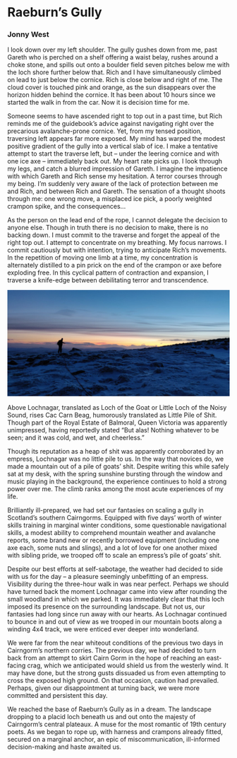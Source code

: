 # Raeburn’s Gully
### Jonny West

I look down over my left shoulder. The gully gushes down from me, past Gareth who is perched on a shelf offering a waist belay, rushes around a choke stone, and spills out onto a boulder field seven pitches below me with the loch shore further below that. Rich and I have simultaneously climbed on lead to just below the cornice. Rich is close below and right of me. The cloud cover is touched pink and orange, as the sun disappears over the horizon hidden behind the cornice. It has been about 10 hours since we started the walk in from the car. Now it is decision time for me.

Someone seems to have ascended right to top out in a past time, but Rich reminds me of the guidebook’s advice against navigating right over the precarious avalanche-prone cornice. Yet, from my tensed position, traversing left appears far more exposed. My mind has warped the modest positive gradient of the gully into a vertical slab of ice. I make a tentative attempt to start the traverse left, but – under the leering cornice and with one ice axe – immediately back out.  My heart rate picks up. I look through my legs, and catch a blurred impression of Gareth. I imagine the impatience with which Gareth and Rich sense my hesitation. A terror courses through my being. I’m suddenly very aware of the lack of protection between me and Rich, and between Rich and Gareth. The sensation of a thought shoots through me: one wrong move, a misplaced ice pick, a poorly weighted crampon spike, and the consequences...

As the person on the lead end of the rope, I cannot delegate the decision to anyone else. Though in truth there is no decision to make, there is no backing down. I must commit to the traverse and forget the appeal of the right top out. I attempt to concentrate on my breathing. My focus narrows. I commit cautiously but with intention, trying to anticipate Rich’s movements. In the repetition of moving one limb at a time, my concentration is alternately distilled to a pin prick on the end of the crampon or axe before exploding free. In this cyclical pattern of contraction and expansion, I traverse a knife-edge between debilitating terror and transcendence.

![Topping out Raeburn's Gulley](img/Topping-out-Raeburns-Gulley.jpg "Topping out Raeburn's Gulley")

Above Lochnagar, translated as Loch of the Goat or Little Loch of the Noisy Sound, rises Cac Carn Beag, humorously translated as Little Pile of Shit. Though part of the Royal Estate of Balmoral, Queen Victoria was apparently unimpressed, having reportedly stated “But alas! Nothing whatever to be seen; and it was cold, and wet, and cheerless.”

Though its reputation as a heap of shit was apparently corroborated by an empress, Lochnagar was no little pile to us. In the way that novices do, we made a mountain out of a pile of goats’ shit. Despite writing this while safely sat at my desk, with the spring sunshine bursting through the window and music playing in the background, the experience continues to hold a strong power over me. The climb ranks among the most acute experiences of my life.

Brilliantly ill-prepared, we had set our fantasies on scaling a gully in Scotland’s southern Cairngorms. Equipped with five days’ worth of winter skills training in marginal winter conditions, some questionable navigational skills, a modest ability to comprehend mountain weather and avalanche reports, some brand new or recently borrowed equipment (including one axe each, some nuts and slings), and a lot of love for one another mixed with sibling pride, we trooped off to scale an empress’s pile of goats’ shit.

Despite our best efforts at self-sabotage, the weather had decided to side with us for the day – a pleasure seemingly unbefitting of an empress. Visibility during the three-hour walk in was near perfect. Perhaps we should have turned back the moment Lochnagar came into view after rounding the small woodland in which we parked. It was immediately clear that this loch imposed its presence on the surrounding landscape. But not us, our fantasies had long since run away with our hearts. As Lochnagar continued to bounce in and out of view as we trooped in our mountain boots along a winding 4x4 track, we were enticed ever deeper into wonderland.

We were far from the near whiteout conditions of the previous two days in Cairngorm’s northern corries. The previous day, we had decided to turn back from an attempt to skirt Cairn Gorm in the hope of reaching an east-facing crag, which we anticipated would shield us from the westerly wind. It may have done, but the strong gusts dissuaded us from even attempting to cross the exposed high ground. On that occasion, caution had prevailed. Perhaps, given our disappointment at turning back, we were more committed and persistent this day.

We reached the base of Raeburn’s Gully as in a dream. The landscape dropping to a placid loch beneath us and out onto the majesty of Cairngorm’s central plateaux. A muse for the most romantic of 19th century poets. As we began to rope up, with harness and crampons already fitted, secured on a marginal anchor, an epic of miscommunication, ill-informed decision-making and haste awaited us.
